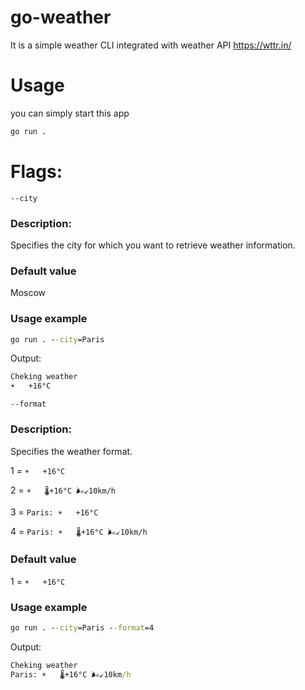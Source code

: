 # go-weather
It is a simple weather CLI integrated with weather API https://wttr.in/

# Usage
you can simply start this app
```cmd
go run .
```
# Flags:
`--city`

### Description:
Specifies the city for which you want to retrieve weather information. 

### Default value
Moscow

### Usage example
```cmd
go run . --city=Paris
```
Output:
```cmd
Cheking weather
☀️   +16°C
```


`--format`

### Description:

Specifies the weather format.

1 = `☀️   +16°C`

2 = `☀️   🌡️+16°C 🌬️↙10km/h`

3 = `Paris: ☀️   +16°C`

4 = `Paris: ☀️   🌡️+16°C 🌬️↙10km/h`
### Default value
1 = `☀️   +16°C`
### Usage example

```cmd
go run . --city=Paris --format=4
```

Output:

```cmd
Cheking weather
Paris: ☀️   🌡️+16°C 🌬️↙10km/h
```